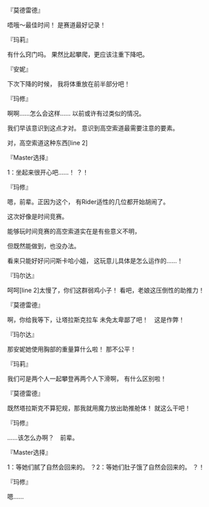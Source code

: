 『莫德雷德』

唔哦～最佳时间！
是赛道最好记录！

『玛莉』

有什么窍门吗。
果然比起攀爬，更应该注重下降吧。

『安妮』

下次下降的时候，
我将体重放在前半部分吧！

『玛修』

啊啊……怎么会这样……
以前或许有过类似的情况。

我们早该意识到这点才对。
意识到高空索道最需要注意的要素。

对，高空索道这种东西[line 2]

『Master选择』

1：坐起来很开心吧……！
？！

『玛修』

嗯，前辈。正因为这个，
有Rider适性的几位都开始胡闹了。

这次好像是时间竞赛。

能够玩时间竞赛的高空索道实在是有些意义不明，

但既然能做到，也没办法。

看来只能好好问问斯卡哈小姐，
这玩意儿具体是怎么运作的……！

『玛尔达』

呵呵[line 2]太慢了，你们这群弱鸡小子！
看吧，老娘这压倒性的助推力！

『莫德雷德』

啊，你给我等下，让塔拉斯克拉车
未免太卑鄙了吧！　这是作弊！

『玛尔达』

那安妮她使用胸部的重量算什么啦！
那不公平！

『玛莉』

我们可是两个人一起攀登再两个人下滑啊，
有什么区别啦！

『莫德雷德』

既然塔拉斯克不算犯规，那我就用魔力放出助推舱体！
就这么干吧！

『玛修』

……该怎么办啊？　前辈。

『Master选择』

1：等她们腻了自然会回来的。
？2：等她们肚子饿了自然会回来的。
？！

『玛修』

嗯……

